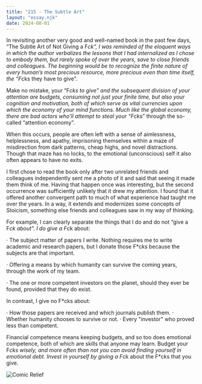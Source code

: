 ```yaml
---
title: "215 - The Subtle Art"
layout: "essay.njk"
date: 2024-08-01
---
```


In revisiting another very good and well-named book in the past few days, “The Subtle Art of Not Giving a F*ck”, I was reminded of the eloquent ways in which the author verbalizes the lessons that I had internalized as I chose to embody them, but rarely spoke of over the years, save to close friends and colleagues. The beginning would be to recognize the finite nature of every human’s most precious resource, more precious even than time itself, the “F*cks they have to give”. 

Make no mistake, your “F*cks to give” and the subsequent division of your attention are budgets, consuming not just your finite time, but also your cognition and motivation, both of which serve as vital currencies upon which the economy of your mind functions. Much like the global economy, there are bad actors who’ll attempt to steal your “F*cks” through the so-called “attention economy”. 

When this occurs, people are often left with a sense of aimlessness, helplessness, and apathy, imprisoning themselves within a maze of misdirection from dark patterns, cheap highs, and novel distractions. Though that maze has no locks, to the emotional (unconscious) self it also often appears to have no exits.

I first chose to read the book only after two unrelated friends and colleagues independently sent me a photo of it and said that seeing it made them think of me. Having that happen once was interesting, but the second occurrence was sufficiently unlikely that it drew my attention. I found that it offered another convergent path to much of what experience had taught me over the years. In a way, it extends and modernizes some concepts of Stoicism, something else friends and colleagues saw in my way of thinking.

For example, I can clearly separate the things that I do and do not “give a F*ck about”. I do give a F*ck about:

·      The subject matter of papers I write. Nothing requires me to write academic and research papers, but I donate those F*cks because the subjects are that important.

·      Offering a means by which humanity can survive the coming years, through the work of my team.

·      The one or more competent investors on the planet, should they ever be found, provided that they do exist.

In contrast, I give no F*cks about:

·      How those papers are received and which journals publish them.
·      Whether humanity chooses to survive or not.
·      Every "investor" who proved less than competent.

Financial competence means keeping budgets, and so too does emotional competence, both of which are skills that anyone may learn. Budget your F*cks wisely, and more often than not you can avoid finding yourself in emotional debt. Invest in yourself by giving a F*ck about the F*cks that you give.

![Comic Relief](https://media.licdn.com/dms/image/v2/D5622AQFoA5TWlogZdA/feedshare-shrink_800/feedshare-shrink_800/0/1719184510032?e=1737590400&v=beta&t=yn5E1crOutAhjl5R_uYL3iooyQ3dbyKtgEjgD6uyJ5Q)